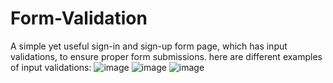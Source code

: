 # Form-Validation
A simple yet useful sign-in and sign-up form page, which has input validations, to ensure proper form submissions. 
here are different examples of input validations:
![image](https://github.com/user-attachments/assets/6c34768d-cc8a-45d9-8fff-ba61e7db6184)
![image](https://github.com/user-attachments/assets/0da8067e-113a-45d4-8045-9eee5a8a7b36)
![image](https://github.com/user-attachments/assets/43f6db08-43a9-4079-8b21-4147e8b13644)
